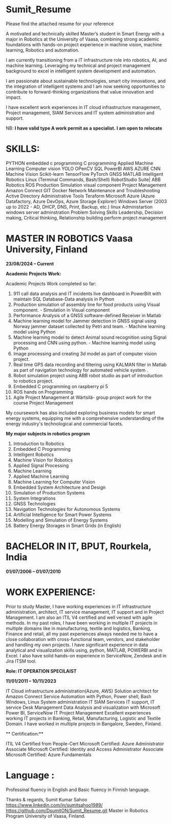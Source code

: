 # Sumit_Resume
Please find the attached resume for your reference
 
A motivated and technically skilled Master’s student in Smart Energy with a major in Robotics at the University of Vaasa, combining strong academic foundations with hands-on project experience in machine vision, machine learning, Robotics and automation.

I am currently transitioning from a IT infrastructure role into robotics, AI, and machine learning. Leveraging my technical and project management background to excel in intelligent system development and automation.

I am passionate about sustainable technologies, smart city innovations, and the integration of intelligent systems and I am now seeking opportunities to contribute to forward-thinking organizations that value innovation and impact.

I have excellent work experiences in IT cloud infrastructure management, Project management, SIAM Services and IT system administration and support.

NB: 
**I have valid type A work permit as a specialist.**
**I am open to relocate**

# SKILLS:
PYTHON embedded c programming C programming Applied Machine Learning Computer vision YOLO OPenCV SQL PowerBI AWS AZURE CNN Machine Vision Scikit-learn TensorFlow PyTorch GNSS MATLAB Intelligent Robotics Linux (Terminal Commands, Bash/Shell) RobotStudio Suite| ABB Robotics ROS Production Simulation visual component Project Management Amazon Connect GIT Docker Network Maintenance and
Troubleshooting Active Directory Administrative Tools Teraform Microsoft Azure (Azure Datafactory, Azure DevOps, Azure Storage Explorer) Windows Server (2003 up to 2022 - AD, DHCP, DNS, Print, Backup, etc.) linux Administartion windows server adminstration Problem Solving Skills Leadership, Decision making, Critical thinking, Relationship building perform project management

# MASTER IN ROBOTICS Vaasa University, Finland
**23/08/2024 – Current**

**Academic Projects Work:**

Academic Projects Work completed so far:
1. 911 call data analysis and IT incidents live dashboard in PowerBilt with maintain SQL Database-Data analysis in Python
2. Production simulation of assembly line for food products using Visual component. - Simulation in Visual component
3. Performance Analysis of a GNSS software-defined Receiver in Matlab
4. Machine learning model for Jammer detection in GNSS signal using Norway jammer dataset collected by Petri and team. - Machine learning model using Python
5. Machine learning model to detect Animal sound recognition using Signal processing and CNN using python. - Machine learning model using Python
6. Image processing and creating 3d model as part of computer vision project.
7. Real time GPS data recording and filtering using KALMAN filter in Matlab as part of navigation technology for automated vehicle system .
8. Robot simulation project using ABB robot studio as part of introduction to robotics project.
9. Embedded C programming on raspberry pi 5
10. ROS hands on Programming
11. Agile Project Management at Wärtsilä- group project work for the course Project Management

My coursework has also included exploring business models for smart energy systems, equipping me with a comprehensive understanding of the energy industry's technological and commercial facets.

**My major subjects in robotics program**
1. Introduction to Robotics      
2. Embedded C Programming  
3. Intelligent Robotics
4. Machine Vision for Robotics
5. Applied Signal Processing     
6. Machine Learning
7. Applied Machine Learning
8. Machine Learning for Computer Vision
9. Embedded System Architecture and Design   
10. Simulation of Production Systems    
11. System Integrations
12. GNSS Technologies
13. Navigation Technologies for Autonomous Systems  
14. Artificial Intelligence for Smart Power Systems 
15. Modelling and Simulation of Energy Systems 
16. Battery Energy Storages in Smart Grids (in English)

# BACHELOR IN IT, BPUT, Rourkela, India 
**01/07/2006 – 01/07/2010**

# WORK EXPERIENCE: 
Prior to study Master, I have working experiences in IT infrastructure administration, architect, IT service management, IT support and in Project Management. I am also an ITIL V4 certified and well versed with agile methods.
In my past roles, I have been working in multiple IT projects in multiple domains like in manufacturing, textile and logistics, Banking, Finance and retail, all my past experiences always needed me to have a close collaboration with cross-functional team, vendors, and stakeholder and handling my own projects. I have significant experience in data analytical and visualization skills using, python, MATLAB, POWERBI and in Excel. I also have solid hands-on experience in ServiceNow, Zendesk and in Jira ITSM tool.

**Role: IT OPERATION SPECILAIST**

**11/01/2011 – 10/11/2023** 

IT Cloud infrastructure administration(Azure, AWS)
Solution architect for Amazon Connect Service
Automation with Python, Power shell, Bash
Windows, Linux System administration
IT SIAM Services
IT support, IT service Desk Management
Data Analysis and visualization with Microsoft Power BI, ServiceNow
IT Project Management
Excellent experiences working IT projects in Banking, Retail, Manufacturing, Logistic and Textile Domain.
I have worked in multiple projects in Bangalore, Sweden, Finland.

** Certification:**

ITIL V4 Certified from People-Cert
Microsoft Certified: Azure Administrator Associate
Microsoft Certified: Identity and Access Administrator Associate
Microsoft Certified: Azure Fundamentals
 
# Language :
Professinal fluency in English and Basic fluency in Finnish language.

Thanks & regards,
Sumit Kumar Sahoo
https://www.linkedin.com/in/sumitsahoo1989/
https://github.com/DsumitON/Sumit_Resume.git
Master in Robotics Program
University of Vaasa, Finland.


